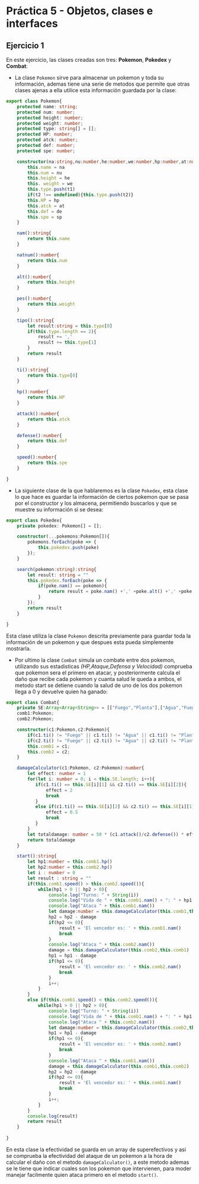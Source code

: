# Práctica 5 - Objetos, clases e interfaces
## Ejercicio 1
En este ejercicio, las clases creadas son tres: __Pokemon__, __Pokedex__ y __Combat__:

-   La clase ```Pokemon``` sirve para almacenar un pokemon y toda su información, ademas tiene una serie de metodos que permite que otras clases ajenas a ella utilice esta información guardada por la clase:

```typescript
export class Pokemon{
    protected name: string;
    protected num: number;
    protected height: number;
    protected weight: number;
    protected type: string[] = [];
    protected HP: number;
    protected atck: number;
    protected def: number;
    protected spe: number;

    constructor(na:string,nu:number,he:number,we:number,hp:number,at:number,de:number,sp:number,t1:string,t2?:string){
        this.name = na
        this.num = nu
        this.height = he
        this. weight = we
        this.type.push(t1)
        if(t2 !== undefined){this.type.push(t2)} 
        this.HP = hp
        this.atck = at
        this.def = de
        this.spe = sp
    }

    nam():string{
        return this.name
    }

    natnum():number{
        return this.num
    }

    alt():number{
        return this.height
    }

    pes():number{
        return this.weight
    }

    tipo():string{
        let result:string = this.type[0]
        if(this.type.length == 2){
            result += ','
            result += this.type[1]
        }
        return result
    }

    ti():string{
        return this.type[0]
    }
    
    hp():number{
        return this.HP
    }

    attack():number{
        return this.atck
    }

    defense():number{
        return this.def
    }

    speed():number{
        return this.spe
    }

}
```

-   La siguiente clase de la que hablaremos es la clase ```Pokedex```, esta clase lo que hace es guardar la información de ciertos pokemon que se pasa por el constructor y los almacena, permitiendo buscarlos y que se muestre su información si se desea:

```typescript
export class Pokedex{
    private pokedex: Pokemon[] = [];

    constructor(...pokemons:Pokemon[]){
        pokemons.forEach(poke => {
            this.pokedex.push(poke)
        });
    }

    search(pokemon:string):string{
        let result: string = ""
        this.pokedex.forEach(poke => {
            if(poke.nam() == pokemon){
                return result = poke.nam() +',' +poke.alt() +',' +poke.pes() +',' +poke.tipo() +',' +poke.hp() +',' +poke.attack() +',' +poke.defense() +',' +poke.speed() 
            }
        });
        return result
    }

}
```

Esta clase utiliza la clase ```Pokemon``` descrita previamente para guardar toda la información de un pokemon y que despues esta pueda simplemente mostrarla.

-   Por ultimo la clase ```Combat``` simula un combate entre dos pokemon, utilizando sus estadisticas _(HP,Ataque,Defensa y Velocidad)_ comprueba que pokemon sera el primero en atacar, y posteriormente calcula el daño que recibe cada pokemon y cuanta salud le queda a ambos, el metodo start se detiene cuando la salud de uno de los dos pokemon llega a 0 y devuelve quien ha ganado:

```typescript
export class Combat{
    private SE:Array<Array<String>> = [["Fuego","Planta"],["Agua","Fuego"],["Planta","Agua"],["Electrico","Agua"]];
    comb1:Pokemon;
    comb2:Pokemon;

    constructor(c1:Pokemon,c2:Pokemon){
        if(c1.ti() != "Fuego" || c1.ti() != "Agua" || c1.ti() != "Planta" || c1.ti() != "Electrico"){console.error("el tipo asignado no esta disponible para el combate")}
        if(c2.ti() != "Fuego" || c2.ti() != "Agua" || c2.ti() != "Planta" || c1.ti() != "Electrico"){console.error("el tipo asignado no esta disponible para el combate")}
        this.comb1 = c1;
        this.comb2 = c2;
    }

    damageCalculator(c1:Pokemon, c2:Pokemon):number{
        let effect: number = 1
        for(let i: number = 0; i < this.SE.length; i++){
           if(c1.ti() == this.SE[i][1] && c2.ti() == this.SE[i][2]){
               effect = 2
               break
           }
           else if(c1.ti() == this.SE[i][2] && c2.ti() == this.SE[i][1]){
               effect = 0.5
               break
           }
        }
        let totaldamage: number = 50 * (c1.attack()/c2.defense()) * effect
        return totaldamage
    }

    start():string{
        let hp1:number = this.comb1.hp()
        let hp2:number = this.comb2.hp()
        let i : number = 0
        let result : string = ""
        if(this.comb1.speed() > this.comb2.speed()){
            while(hp1 > 0 || hp2 > 0){
                console.log("Turno: " + String(i))
                console.log("Vida de " + this.comb1.nam() + ": " + hp1 + ", vida de " + this.comb2.nam() + ": " + hp2)
                console.log("Ataca " + this.comb1.nam())
                let damage:number = this.damageCalculator(this.comb1,this.comb2)
                hp2 = hp2 - damage
                if(hp2 <= 0){
                    result = 'El vencedor es: ' + this.comb1.nam()
                    break
                }
                console.log("Ataca " + this.comb2.nam())
                damage = this.damageCalculator(this.comb2,this.comb1)
                hp1 = hp1 - damage
                if(hp1 <= 0){
                    result = 'El vencedor es: ' + this.comb2.nam()
                    break
                }
                i++;
            }
        }
        else if(this.comb1.speed() < this.comb2.speed()){
            while(hp1 > 0 || hp2 > 0){
                console.log("Turno: " + String(i))
                console.log("Vida de " + this.comb1.nam() + ": " + hp1 + ", vida de " + this.comb2.nam() + ": " + hp2)
                console.log("Ataca " + this.comb2.nam())
                let damage:number = this.damageCalculator(this.comb2,this.comb1)
                hp1 = hp1 - damage
                if(hp1 <= 0){
                    result = 'El vencedor es: ' + this.comb2.nam()
                    break
                }
                console.log("Ataca " + this.comb1.nam())
                damage = this.damageCalculator(this.comb1,this.comb2)
                hp2 = hp2 - damage
                if(hp2 <= 0){
                    result = 'El vencedor es: ' + this.comb1.nam()
                    break
                }
                i++;
            }
        }
        console.log(result)
        return result 
    }
    
}
```
En esta clase la efectividad se guarda en un array de superefectivos y asi se comprueba la efectividad del ataque de un pokemon a la hora de calcular el daño con el metodo ```damageCalculator()```, a este metodo ademas se le tiene que indicar cuales son los pokemon que intervienen, para moder manejar facilmente quien ataca primero en el metodo ```start()```.